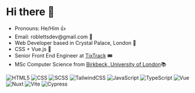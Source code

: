   <h1>Hi there 👋</h1>

<ul>
  <li>Pronouns: He/Him 👍</li>
  <li>Email: roblettsdev@gmail.com 📮</li>
  <li>Web Developer based in Crystal Palace, London 🦖</li>
  <li>CSS + Vue.js 💚</li>
  <li>Senior Front End Engineer at <a href="https://www.tixtrack.com/">TixTrack</a> 🎟</li>
  <li>MSc Computer Science from <a href="https://www.bbk.ac.uk/study/2022/postgraduate/programmes/TMSCOSCI_C/0/computer-science-msc" target="_blank">Birkbeck, University of London</a>📚</li>
</ul>

<div>
  <img alt="HTML5" src="https://img.shields.io/badge/HTML-%23E34F26.svg?logo=html5&logoColor=white" />
  
  <img alt="CSS" src="https://img.shields.io/badge/CSS-1572B6?logo=css3&logoColor=fff" />
  <img alt="SCSS" src="https://img.shields.io/badge/Sass-C69?logo=sass&logoColor=fff" />
  <img alt="TailwindCSS" src="https://img.shields.io/badge/Tailwind%20CSS-%2338B2AC.svg?logo=tailwind-css&logoColor=white" />
  
  
  <img alt="JavaScript" src="https://img.shields.io/badge/JavaScript-F7DF1E?logo=javascript&logoColor=000" />
  <img alt="TypeScript" src="https://img.shields.io/badge/TypeScript-3178C6?logo=typescript&logoColor=fff" />

  <img alt="Vue" src="https://img.shields.io/badge/Vue.js-4FC08D?logo=vuedotjs&logoColor=fff" />
  <img alt="Nuxt" src="https://img.shields.io/badge/Nuxt-002E3B?logo=nuxt&logoColor=#00DC82)" />
  <img alt="Vite" src="https://img.shields.io/badge/Vite-646CFF?logo=vite&logoColor=fff" />
  
  <img alt="Cypress" src="https://img.shields.io/badge/Cypress-69D3A7?logo=cypress&logoColor=fff" />
</div>
